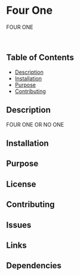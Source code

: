 # Four One

FOUR ONE

<br>

## Table of Contents

- [Description](#description)
- [Installation](#installation)
- [Purpose](#purpose)
- [Contributing](#contributing)

## Description
FOUR ONE OR NO ONE

## Installation

## Purpose

## License

## Contributing

## Issues

## Links

## Dependencies